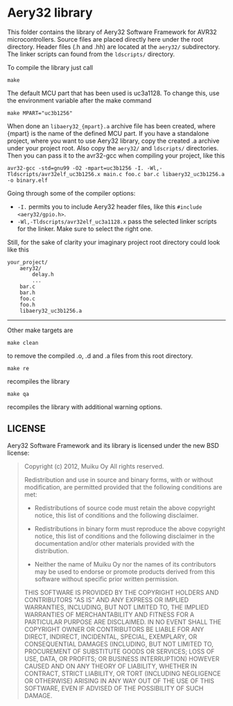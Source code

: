 Aery32 library
==============

This folder contains the library of Aery32 Software Framework for AVR32 microcontrollers. Source files are placed directly here under the root directory. Header files (.h and .hh) are located at the ``aery32/`` subdirectory.  The linker scripts can found from the ``ldscripts/`` directory.


To compile the library just call

    make

The default MCU part that has been used is uc3a1128. To change this, use the environment variable after the make command

    make MPART="uc3b1256"

When done an ``libaery32_{mpart}.a`` archive file has been created, where {mpart} is the name of the defined MCU part. If you have a standalone project, where you want to use Aery32 library, copy the created .a archive under your project root. Also copy the ``aery32/`` and ``ldscripts/`` directories. Then you can pass it to the avr32-gcc when compiling your project, like this

    avr32-gcc -std=gnu99 -O2 -mpart=uc3b1256 -I. -Wl,-Tldscripts/avr32elf_uc3b1256.x main.c foo.c bar.c libaery32_uc3b1256.a   -o binary.elf

Going through some of the compiler options:

- ``-I.`` permits you to include Aery32 header files, like this ``#include <aery32/gpio.h>``.
- ``-Wl,-Tldscripts/avr32elf_uc3a1128.x`` pass the selected linker scripts for the linker. Make sure to select the right one.

Still, for the sake of clarity your imaginary project root directory could look like this

    your_project/
	    aery32/
	        delay.h
	        ...
	    bar.c
	    bar.h
	    foo.c
	    foo.h
	    libaery32_uc3b1256.a
---

Other make targets are

    make clean

to remove the compiled .o, .d and .a files from this root directory.

    make re

recompiles the library

    make qa

recompiles the library with additional warning options.

LICENSE
-------

Aery32 Software Framework and its library is licensed under the new BSD license:

> Copyright (c) 2012, Muiku Oy
> All rights reserved.
>
> Redistribution and use in source and binary forms, with or without modification,
> are permitted provided that the following conditions are met:
>
>    * Redistributions of source code must retain the above copyright notice,
>      this list of conditions and the following disclaimer.
>
>    * Redistributions in binary form must reproduce the above copyright notice,
>      this list of conditions and the following disclaimer in the documentation
>      and/or other materials provided with the distribution.
>
>    * Neither the name of Muiku Oy nor the names of its contributors may be
>      used to endorse or promote products derived from this software without
>      specific prior written permission.
>
> THIS SOFTWARE IS PROVIDED BY THE COPYRIGHT HOLDERS AND CONTRIBUTORS "AS IS" AND
> ANY EXPRESS OR IMPLIED WARRANTIES, INCLUDING, BUT NOT LIMITED TO, THE IMPLIED
> WARRANTIES OF MERCHANTABILITY AND FITNESS FOR A PARTICULAR PURPOSE ARE
> DISCLAIMED. IN NO EVENT SHALL THE COPYRIGHT OWNER OR CONTRIBUTORS BE LIABLE FOR
> ANY DIRECT, INDIRECT, INCIDENTAL, SPECIAL, EXEMPLARY, OR CONSEQUENTIAL DAMAGES
> (INCLUDING, BUT NOT LIMITED TO, PROCUREMENT OF SUBSTITUTE GOODS OR SERVICES;
> LOSS OF USE, DATA, OR PROFITS; OR BUSINESS INTERRUPTION) HOWEVER CAUSED AND ON
> ANY THEORY OF LIABILITY, WHETHER IN CONTRACT, STRICT LIABILITY, OR TORT
> (INCLUDING NEGLIGENCE OR OTHERWISE) ARISING IN ANY WAY OUT OF THE USE OF THIS
> SOFTWARE, EVEN IF ADVISED OF THE POSSIBILITY OF SUCH DAMAGE.
